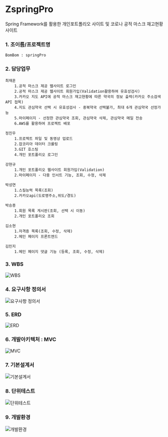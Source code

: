 # ZspringPro
Spring Framework를 활용한 개인포트폴리오 사이트 및 코로나 공적 마스크 재고현황 사이트

### 1. 조이름/프로젝트명
```
BomBom : springPro
```
### 2. 담당업무
```
최재훈  
    1.공적 마스크 제공 웹사이트 로그인  
    2.공적 마스크 제공 웹사이트 회원가입(Validation활용하여 유효성검사)  
    3.카카오 지도 API에 공적 마스크 재고현황에 따른 약국의 정보 출력(카카오 주소검색 API 접목)  
    4.지도 관심약국 선택 시 유효성검사 - 중복약국 선택불가, 최대 6개 관심약국 선정가능  
    5.마이페이지 - 선정한 관심약국 조회, 관심약국 삭제, 관심약국 메일 전송  
    6.AWS를 활용하여 프로젝트 배포  
  
정진우  
    1.프로젝트 파일 및 동영상 업로드  
    2.잡코리아 데이터 크롤링  
    3.GIT 호스팅  
    4.개인 포트폴리오 로그인  

강현규  
    1.개인 포트폴리오 웹사이트 회원가입(Validation)  
    2.마이페이지 - 다중 인서트 기능, 조회, 수정, 삭제  

박성연
    1.스킬능력 목록(조회)  
    2.카카오api(도로명주소,위도/경도)  

박승종  
    1.회원 목록 게시판(조회, 선택 시 이동)  
    2.개인 포트폴리오 조회  

김소현  
    1.자격증 목록(조회, 수정, 삭제)  
    2.메인 페이지 프론트엔드  

김민지  
    1.메인 페이지 댓글 기능 (등록, 조회, 수정, 삭제)  
```

### 3. WBS
![WBS](https://github.com/choijaehoon1/ZspringPro/blob/master/WBS.png "이미지설명")

### 4. 요구사항 정의서
![요구사항 정의서](https://github.com/choijaehoon1/ZspringPro/blob/master/%EC%9A%94%EA%B5%AC%EC%82%AC%ED%95%AD%EC%A0%95%EC%9D%98%EC%84%9C.png "이미지설명")

### 5. ERD
![ERD](https://github.com/choijaehoon1/ZspringPro/blob/master/ERD.png "이미지설명")

### 6. 개발아키텍처 : MVC
![MVC](https://github.com/choijaehoon1/ZspringPro/blob/master/MVC.png "이미지설명")

### 7. 기본설계서
![기본설계서](https://github.com/choijaehoon1/ZspringPro/blob/master/%EA%B8%B0%EB%B3%B8%EC%84%A4%EA%B3%84%EC%84%9C.png "이미지설명")

### 8. 단위테스트
![단위테스트](https://github.com/choijaehoon1/ZspringPro/blob/master/%EB%8B%A8%EC%9C%84%ED%85%8C%EC%8A%A4%ED%8A%B8.png "이미지설명")

### 9. 개발환경
![개발환경](https://github.com/choijaehoon1/ZspringPro/blob/master/%EA%B0%9C%EB%B0%9C%ED%99%98%EA%B2%BD.png "이미지설명")
